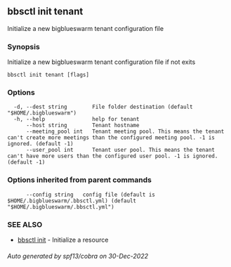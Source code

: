 ## bbsctl init tenant

Initialize a new bigblueswarm tenant configuration file

### Synopsis

Initialize a new bigblueswarm tenant configuration file if not exits

```
bbsctl init tenant [flags]
```

### Options

```
  -d, --dest string        File folder destination (default "$HOME/.bigblueswarm")
  -h, --help               help for tenant
      --host string        Tenant hostname
      --meeting_pool int   Tenant meeting pool. This means the tenant can't create more meetings than the configured meeting pool. -1 is ignored. (default -1)
      --user_pool int      Tenant user pool. This means the tenant can't have more users than the configured user pool. -1 is ignored. (default -1)
```

### Options inherited from parent commands

```
      --config string   config file (default is $HOME/.bigblueswarm/.bbsctl.yml) (default "$HOME/.bigblueswarm/.bbsctl.yml")
```

### SEE ALSO

* [bbsctl init](bbsctl_init.md)	 - Initialize a resource

###### Auto generated by spf13/cobra on 30-Dec-2022
